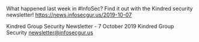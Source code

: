 What happened last week in #InfoSec? Find it out with the Kindred security newsletter!
https://news.infosecgur.us/2019-10-07

Kindred Group Security Newsletter - 7 October 2019
Kindred Group Security
newsletter@infosecgur.us
